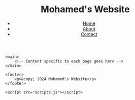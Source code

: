 <!DOCTYPE html>
<html lang="en">

<head>
    <meta charset="UTF-8">
    <meta name="viewport" content="width=device-width, initial-scale=1.0">
    <link rel="stylesheet" href="styles.css">
    <title>Mohamed's Website</title>
</head>

<body>
    <header>
        <h1>Mohamed's Website</h1>
        <nav>
            <ul>
                <li><a href="index.html">Home</a></li>
                <li><a href="about.html">About</a></li>
                <li><a href="contact.html">Contact</a></li>
            </ul>
        </nav>
    </header>

    <main>
        <!-- Content specific to each page goes here -->
    </main>

    <footer>
        <p>&copy; 2024 Mohamed's Website</p>
    </footer>

    <script src="scripts.js"></script>
</body>

</html>
